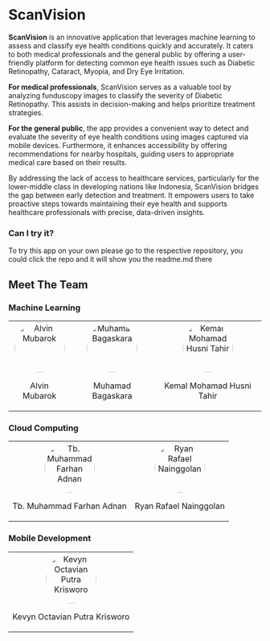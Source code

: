 # ScanVision

**ScanVision** is an innovative application that leverages machine learning to assess and classify eye health conditions quickly and accurately. It caters to both medical professionals and the general public by offering a user-friendly platform for detecting common eye health issues such as Diabetic Retinopathy, Cataract, Myopia, and Dry Eye Irritation.

**For medical professionals**, ScanVision serves as a valuable tool by analyzing funduscopy images to classify the severity of Diabetic Retinopathy. This assists in decision-making and helps prioritize treatment strategies.

**For the general public**, the app provides a convenient way to detect and evaluate the severity of eye health conditions using images captured via mobile devices. Furthermore, it enhances accessibility by offering recommendations for nearby hospitals, guiding users to appropriate medical care based on their results.

By addressing the lack of access to healthcare services, particularly for the lower-middle class in developing nations like Indonesia, ScanVision bridges the gap between early detection and treatment. It empowers users to take proactive steps towards maintaining their eye health and supports healthcare professionals with precise, data-driven insights.

### Can I try it?

To try this app on your own please go to the respective repository, you could click the repo and it will show you the readme.md there

## Meet The Team
### Machine Learning
<table>
  <tr>
    <td align="center">
      <img src="https://github.com/user-attachments/assets/3ea9290e-eb46-4d7a-8e54-9bb291ada4be" alt="Alvin Mubarok" width="100" height="100" style="border-radius: 50%;">
      <p>Alvin Mubarok</p>
    </td>
    <td align="center">
      <img src="https://github.com/user-attachments/assets/8921ed82-1fd6-4555-b08b-efb0adcd9a51" alt="Muhamad Bagaskara" width="100" height="100" style="border-radius: 50%;">
      <p>Muhamad Bagaskara</p>
    </td>
    <td align="center">
      <img src="https://github.com/user-attachments/assets/8921ed82-1fd6-4555-b08b-efb0adcd9a51" alt="Kemal Mohamad Husni Tahir" width="100" height="100" style="border-radius: 50%;">
      <p>Kemal Mohamad Husni Tahir</p>
    </td>
  </tr>
</table>

### Cloud Computing
<table>
  <tr>
    <td align="center">
      <img src="https://github.com/user-attachments/assets/7888a446-214a-42c6-82c7-6fb1288343bc" alt="Tb. Muhammad Farhan Adnan" width="100" height="100" style="border-radius: 50%;">
      <p>Tb. Muhammad Farhan Adnan</p>
    </td>
    <td align="center">
      <img src="https://github.com/user-attachments/assets/506b629c-20a3-4db9-9a05-4b4bb6ef423e" alt="Ryan Rafael Nainggolan" width="100" height="100" style="border-radius: 50%;">
      <p>Ryan Rafael Nainggolan</p>
    </td>
  </tr>
</table>


### Mobile Development
<table>
  <tr>
    <td align="center">
      <img src="https://github.com/user-attachments/assets/70a9625b-373a-47de-a6ff-ff1f5869717e" alt="Kevyn Octavian Putra Krisworo" width="100" height="100" style="border-radius: 50%;">
      <p>Kevyn Octavian Putra Krisworo</p>
    </td>
  </tr>
</table>